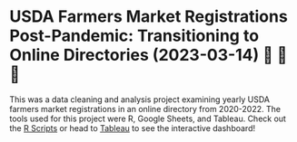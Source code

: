 # USDA Farmers Market Registrations Post-Pandemic: Transitioning to Online Directories (2023-03-14) :apple: :corn: :rooster:

This was a data cleaning and analysis project examining yearly USDA farmers market registrations in an online directory from 2020-2022. The tools used for this project were R, Google Sheets, and Tableau. Check out the <a href="https://github.com/hjkissinger/USDA-Farmers-Market/tree/main/R-Scripts">R Scripts</a> or head to <a href="https://public.tableau.com/app/profile/hannah.kissinger6750/viz/FarmersMarketsintheU_S_/USDAFarmersMarketRegistrationsPost-Pandemic">Tableau</a> to see the interactive dashboard!
